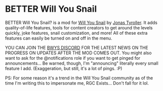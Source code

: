 # BETTER Will You Snail
BETTER Will You Snail? is a mod for [Will You Snail](https://store.steampowered.com/app/1115050/Will_You_Snail/) by [Jonas Tyroller](https://jonas-tyroller.itch.io/).
It adds quality-of-life features, tools for content creators to get around the levels quickly, joke features, snail customization, and more! All of these extra features can easily be turned on and off in the menu.

YOU CAN JOIN THE [BWYS DISCORD](https://discord.gg/J8tFyjJHbF) FOR THE LATEST NEWS ON THE PROGRESS  ON UPDATES AFTER THE MOD COMES OUT. You might also want to ask for the @notifications role if you want to get pinged for announcements... Be warned, though, I'm "announcing" literally every small feature I add. (Exaggeration, but still, it's a lot of pings. :P)

PS: For some reason it's a trend in the Will You Snail community as of the time I'm writing this to impersonate me, RGC Exists... Don't fall for it lol.
